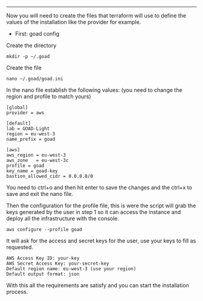 
---

Now you will need to create the files that terraform will use to define the values of the installation like the provider for example.

-  First: goad config

Create the directory

```
mkdir -p ~/.goad
```

Create the file

```
nano ~/.goad/goad.ini
```

In the nano file establish the following values:
(you need to change the region and profile to match yours)

```
[global]
provider = aws

[default]
lab = GOAD-Light
region = eu-west-3
name_prefix = goad

[aws]
aws_region = eu-west-3
aws_zone   = eu-west-3c
profile = goad
key_name = goad-key
bastion_allowed_cidr = 0.0.0.0/0
```

You need to ctrl+o and then hit enter to save the changes and the ctrl+x to save and exit the nano file.

Then the configuration for the profile file, this is were the script will grab the keys generated by the user in step 1 so it can access the instance and deploy all the infrastructure with the console.

```
aws configure --profile goad
```

It will ask for the access and secret keys for the user, use your keys to fill as requested.

```
AWS Access Key ID: your-key
AWS Secret Access Key: your-secret-key
Default region name: eu-west-3 (use your region)
Default output format: json
```

With this all the requirements are satisfy and you can start the installation process.